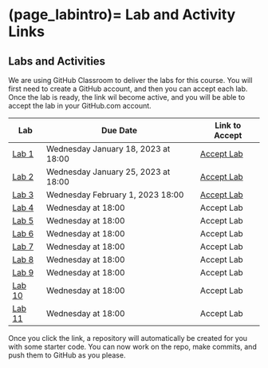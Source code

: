 (page_labintro)=
Lab and Activity Links
=======================

<head>
    <base target="_blank">
</head>

## Labs and Activities

We are using GitHub Classroom to deliver the labs for this course.
You will first need to create a GitHub account, and then you can accept each lab.
Once the lab is ready, the link wil become active, and you will be able to accept the lab in your GitHub.com account.

| Lab                     | Due Date                            | Link to Accept                                        |
|-------------------------|-------------------------------------|-------------------------------------------------------|
| [Lab 1](week01/lab/README.md)  | Wednesday January 18, 2023 at 18:00 | [Accept Lab](https://classroom.github.com/a/khHjuWzl) |
| [Lab 2](week02/lab/README.md)  | Wednesday January 25, 2023 at 18:00 | [Accept Lab](https://classroom.github.com/a/rK6ZngiD) |
| [Lab 3](week03/lab/README.md)  | Wednesday February 1, 2023 18:00    | [Accept Lab](https://classroom.github.com/a/OnTswVbE) |
| [Lab 4](week04/lab/README.md)  | Wednesday at 18:00                  | Accept Lab[](https://classroom.github.com/a/wPhh9HUJ) |
| [Lab 5](week05/lab/README.md)  | Wednesday at 18:00                  | Accept Lab[](https://classroom.github.com/a/qx7YHIz-) |
| [Lab 6](week06/lab/README.md)  | Wednesday at 18:00                  | Accept Lab[](https://classroom.github.com/a/yKRJl5gn) |
| [Lab 7](week08/lab/README.md)  | Wednesday at 18:00                  | Accept Lab[](https://classroom.github.com/a/g4W74Dab) |
| [Lab 8](week09/lab/README.md)  | Wednesday at 18:00                  | Accept Lab[](https://classroom.github.com/a/x4t84mM5) |
| [Lab 9](week10/lab/README.md)  | Wednesday at 18:00                  | Accept Lab[](https://classroom.github.com/a/SLZe1It0) |
| [Lab 10](week11/lab/README.md) | Wednesday at 18:00                  | Accept Lab[](https://classroom.github.com/a/f3zQvi94) |
| [Lab 11](week13/lab/README.md) | Wednesday at 18:00                  | Accept Lab[](https://classroom.github.com/a/0GdgdTl7) |

Once you click the link, a repository will automatically be created for you with some starter code.
You can now work on the repo, make commits, and push them to GitHub as you please. 
